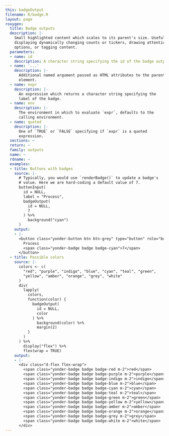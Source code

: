 ```yaml
---
this: badgeOutput
filename: R/badge.R
layout: page
roxygen:
  title: Badge outputs
  description: |-
    Small highlighted content which scales to its parent's size. Useful for
    displaying dynamically changing counts or tickers, drawing attention to new
    options, or tagging content.
  parameters:
  - name: id
    description: A character string specifying the id of the badge output.
  - name: '...'
    description: |-
      Additional named argument passed as HTML attributes to the parent
      element.
  - name: expr
    description: |-
      An expression which returns a character string specifying the
      label of the badge.
  - name: env
    description: |-
      The environment in which to evaluate `expr`, defaults to the
      calling environment.
  - name: quoted
    description: |-
      One of `TRUE` or `FALSE` specifying if `expr` is a quoted
      expression.
  sections: ~
  return: ~
  family: outputs
  name: ~
  rdname: ~
  examples:
  - title: Buttons with badges
    source: |-
      # Typically, you would use `renderBadge()` to update a badge's
      # value. Here we are hard-coding a default value of 7.
      buttonInput(
        id = NULL,
        label = "Process",
        badgeOutput(
          id = NULL,
          7
        ) %>%
          background("cyan")
      )
    output:
    - |-
      <button class="yonder-button btn btn-grey" type="button" role="button">
        Process
        <span class="yonder-badge badge badge-cyan">7</span>
      </button>
  - title: Possible colors
    source: |-
      colors <- c(
        "red", "purple", "indigo", "blue", "cyan", "teal", "green",
        "yellow", "amber", "orange", "grey", "white"
      )
      div(
        lapply(
          colors,
          function(color) {
            badgeOutput(
              id = NULL,
              color
            ) %>%
              background(color) %>%
              margin(2)
          }
        )
      ) %>%
        display("flex") %>%
        flex(wrap = TRUE)
    output:
    - |-
      <div class="d-flex flex-wrap">
        <span class="yonder-badge badge badge-red m-2">red</span>
        <span class="yonder-badge badge badge-purple m-2">purple</span>
        <span class="yonder-badge badge badge-indigo m-2">indigo</span>
        <span class="yonder-badge badge badge-blue m-2">blue</span>
        <span class="yonder-badge badge badge-cyan m-2">cyan</span>
        <span class="yonder-badge badge badge-teal m-2">teal</span>
        <span class="yonder-badge badge badge-green m-2">green</span>
        <span class="yonder-badge badge badge-yellow m-2">yellow</span>
        <span class="yonder-badge badge badge-amber m-2">amber</span>
        <span class="yonder-badge badge badge-orange m-2">orange</span>
        <span class="yonder-badge badge badge-grey m-2">grey</span>
        <span class="yonder-badge badge badge-white m-2">white</span>
      </div>
---
```

